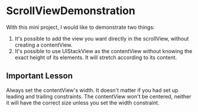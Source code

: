 # ScrollViewDemonstration

With this mini project, I would like to demonstrate two things:
1. It's possible to add the view you want directly in the scrollView, without creating a contentView.
2. It's possible to use UIStackView as the contentView without knowing the exact height of its elements. It will stretch according to its content.

## Important Lesson
Always set the contentView's width.
It doesn't matter if you had set up leading and trailing constraints. The contentView won't be centered, neither it will have the correct size unless you set the width constraint.
